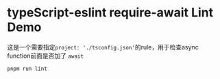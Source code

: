 typeScript-eslint require-await Lint Demo
=================================

这是一个需要指定`project: './tsconfig.json'`的rule，用于检查async function前面是否加了 `await`

```
pnpm run lint
```
